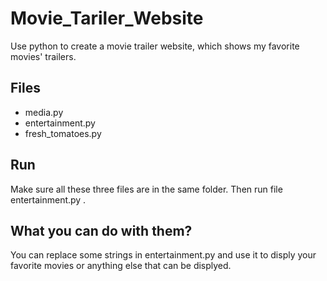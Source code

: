 # Movie_Tariler_Website
Use python to create a movie trailer website, which shows my favorite movies' trailers. 

## Files
* media.py  
* entertainment.py 
* fresh_tomatoes.py

## Run
Make sure all these three files are in the same folder. Then run file entertainment.py .


## What you can do with them? 
You can replace some strings in entertainment.py and use it to disply your favorite movies or anything else that can be displyed.
